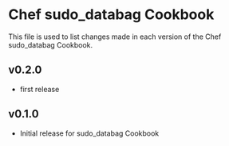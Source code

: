 # Chef sudo_databag Cookbook

This file is used to list changes made in each version of the Chef sudo_databag Cookbook.

## v0.2.0

- first release

## v0.1.0

- Initial release for sudo_databag Cookbook
